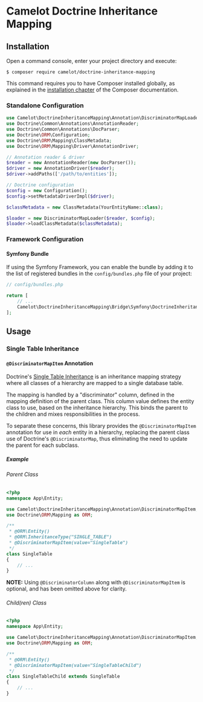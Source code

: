 Camelot Doctrine Inheritance Mapping
====================================

Installation
------------

Open a command console, enter your project directory and execute:

```console
$ composer require camelot/doctrine-inheritance-mapping
```

This command requires you to have Composer installed globally, as explained
in the [installation chapter](https://getcomposer.org/doc/00-intro.md)
of the Composer documentation.

### Standalone Configuration

```php
use Camelot\DoctrineInheritanceMapping\Annotation\DiscriminatorMapLoader;
use Doctrine\Common\Annotations\AnnotationReader;
use Doctrine\Common\Annotations\DocParser;
use Doctrine\ORM\Configuration;
use Doctrine\ORM\Mapping\ClassMetadata;
use Doctrine\ORM\Mapping\Driver\AnnotationDriver;

// Annotation reader & driver
$reader = new AnnotationReader(new DocParser());
$driver = new AnnotationDriver($reader);
$driver->addPaths(['/path/to/entities']);

// Doctrine configuration
$config = new Configuration();
$config->setMetadataDriverImpl($driver);

$classMetadata = new ClassMetadata(YourEntityName::class);

$loader = new DiscriminatorMapLoader($reader, $config);
$loader->loadClassMetadata($classMetadata);
```

### Framework Configuration

#### Symfony Bundle

If using the Symfony Framework, you can enable the bundle by adding it to the
list of registered bundles in the `config/bundles.php` file of your project:

```php
// config/bundles.php

return [
    // ...
    Camelot\DoctrineInheritanceMapping\Bridge\Symfony\DoctrineInheritanceMappingBundle::class => ['all' => true],
];
```

Usage
-----

### Single Table Inheritance 

#### `@DiscriminatorMapItem` Annotation

Doctrine's [Single Table Inheritance][single-table-inheritance] is an
inheritance mapping strategy where all classes of a hierarchy are mapped to a
single database table.

The mapping is handled by a "discriminator" column, defined in the mapping
definition of the parent class. This column value defines the entity class to
use, based on the inheritance hierarchy. This binds the parent to the children
and mixes responsibilities in the process. 

To separate these concerns, this library provides the `@DiscriminatorMapItem`
annotation for use in *each* entity in a hierarchy, replacing the parent class
use of Doctrine's `@DiscriminatorMap`, thus eliminating the need to update the
parent for each subclass.

##### Example

###### Parent Class

```php
<?php
namespace App\Entity;

use Camelot\DoctrineInheritanceMapping\Annotation\DiscriminatorMapItem;
use Doctrine\ORM\Mapping as ORM;

/**
 * @ORM\Entity()
 * @ORM\InheritanceType("SINGLE_TABLE")
 * @DiscriminatorMapItem(value="SingleTable")
 */
class SingleTable
{
    // ...
}

```

**NOTE:** Using `@DiscriminatorColumn` along with `@DiscriminatorMapItem` is
optional, and has been omitted above for clarity.

###### Child(ren) Class

```php
<?php
namespace App\Entity;

use Camelot\DoctrineInheritanceMapping\Annotation\DiscriminatorMapItem;
use Doctrine\ORM\Mapping as ORM;

/**
 * @ORM\Entity()
 * @DiscriminatorMapItem(value="SingleTableChild")
 */
class SingleTableChild extends SingleTable
{
    // ...
}
```
[single-table-inheritance]: https://www.doctrine-project.org/projects/doctrine-orm/en/2.6/reference/inheritance-mapping.html#single-table-inheritance

